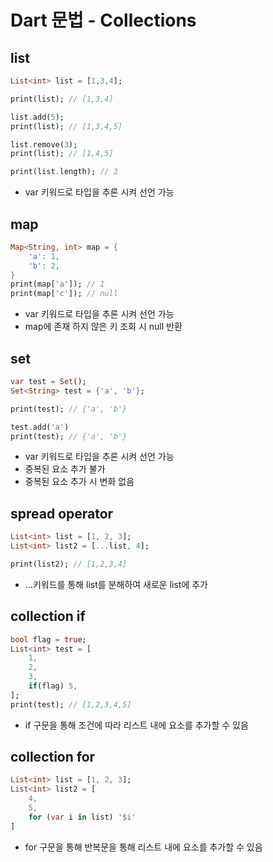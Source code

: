 # Dart 문법 - Collections

## list
```dart
List<int> list = [1,3,4];

print(list); // [1,3,4]

list.add(5);
print(list); // [1,3,4,5]

list.remove(3);
print(list); // [1,4,5]

print(list.length); // 3
```
- var 키워드로 타입을 추론 시켜 선언 가능

## map
```dart
Map<String, int> map = {
    'a': 1,
    'b': 2,
}
print(map['a']); // 1
print(map['c']); // null
```
- var 키워드로 타입을 추론 시켜 선언 가능
- map에 존재 하지 않은 키 조회 시 null 반환

## set
```dart
var test = Set();
Set<String> test = {'a', 'b'};

print(test); // {'a', 'b'}

test.add('a')
print(test); // {'a', 'b'}
```
- var 키워드로 타입을 추론 시켜 선언 가능
- 중복된 요소 추가 불가
- 중복된 요소 추가 시 변화 없음

## spread operator
```dart
List<int> list = [1, 2, 3];
List<int> list2 = [...list, 4];

print(list2); // [1,2,3,4]
```
- ...키워드를 통해 list를 분해하여 새로운 list에 추가

## collection if
```dart
bool flag = true;
List<int> test = [
    1,
    2,
    3,
    if(flag) 5,
];
print(test); // [1,2,3,4,5]
```
- if 구문을 통해 조건에 따라 리스트 내에 요소를 추가할 수 있음

## collection for
```dart
List<int> list = [1, 2, 3];
List<int> list2 = [
    4,
    5,
    for (var i in list) '$i'
]
```
- for 구문을 통해 반복문을 통해 리스트 내에 요소를 추가할 수 있음